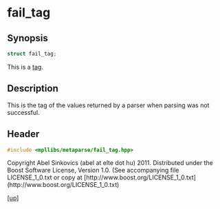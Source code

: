 # fail_tag

## Synopsis

```cpp
struct fail_tag;
```

This is a [tag](tag.html).

## Description

This is the tag of the values returned by a parser when parsing was not
successful.

## Header

```cpp
#include <mpllibs/metaparse/fail_tag.hpp>
```

<p class="copyright">
Copyright Abel Sinkovics (abel at elte dot hu) 2011.
Distributed under the Boost Software License, Version 1.0.
(See accompanying file LICENSE_1_0.txt or copy at
[http://www.boost.org/LICENSE_1_0.txt](http://www.boost.org/LICENSE_1_0.txt)
</p>

[[up]](reference.html)

